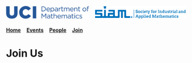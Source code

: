<!--
layout: page
title: "Join"
permalink: /join/
-->
<img src="/images/UCI_long.png" width="45%">&nbsp;&nbsp;&nbsp;<img src="/images/siam_logo.png" width="50%"> 
---

[**Home**](https://ucisiam.github.io/)&nbsp;&nbsp;&nbsp;
[**Events**](https://ucisiam.github.io/events)&nbsp;&nbsp;&nbsp;
[**People**](https://ucisiam.github.io/people)&nbsp;&nbsp;&nbsp;
[**Join**](https://ucisiam.github.io/join)&nbsp;&nbsp;&nbsp;

# Join Us
